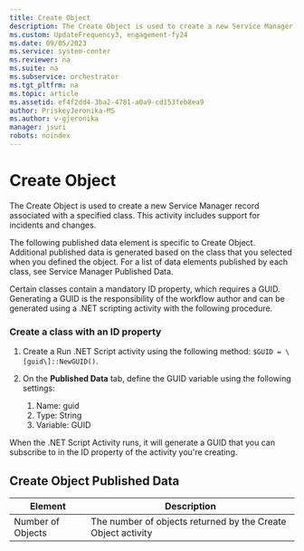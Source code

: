 ```yaml
---
title: Create Object
description: The Create Object is used to create a new Service Manager record associated with a specified class.
ms.custom: UpdateFrequency3, engagement-fy24
ms.date: 09/05/2023
ms.service: system-center
ms.reviewer: na
ms.suite: na
ms.subservice: orchestrator
ms.tgt_pltfrm: na
ms.topic: article
ms.assetid: ef4f2dd4-3ba2-4781-a0a9-cd153feb8ea9
author: PriskeyJeronika-MS
ms.author: v-gjeronika
manager: jsuri
robots: noindex
---
```

# Create Object



The Create Object is used to create a new Service Manager record associated with a specified class. This activity includes support for incidents and changes.

The following published data element is specific to Create Object. Additional published data is generated based on the class that you selected when you defined the object. For a list of data elements published by each class, see Service Manager Published Data.

Certain classes contain a mandatory ID property, which requires a GUID. Generating a GUID is the responsibility of the workflow author and can be generated using a .NET scripting activity with the following procedure.

### Create a class with an ID property

1.  Create a Run .NET Script activity using the following method: `$GUID = \[guid\]::NewGUID()`.

2.  On the **Published Data** tab, define the GUID variable using the following settings:
    1. Name: guid
    2. Type: String
    3. Variable: GUID

When the .NET Script Activity runs, it will generate a GUID that you can subscribe to in the ID property of the activity you're creating.

## Create Object Published Data

| Element   | Description   |
|-------------------|--------------------------------------------------------------|
| Number of Objects | The number of objects returned by the Create Object activity |
